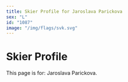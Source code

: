 ```yaml
---
title: Skier Profile for Jaroslava Parickova
sex: "L"
id: "1087"
image: "/img/flags/svk.svg" 
---
```


# Skier Profile

This page is for: Jaroslava Parickova.
    